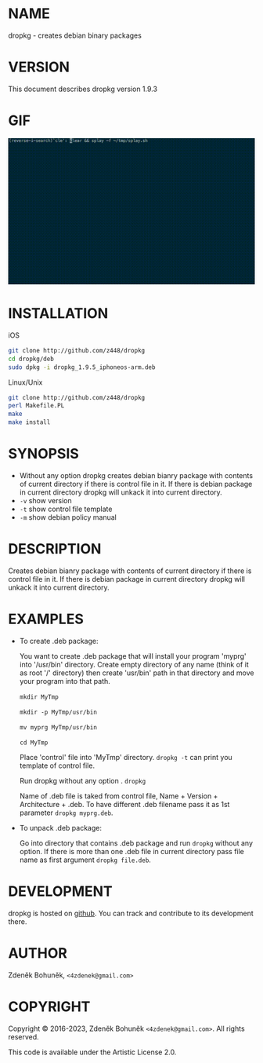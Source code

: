 # NAME

dropkg - creates debian binary packages

# VERSION

This document describes dropkg version 1.9.3

# GIF

![dropkg](https://raw.githubusercontent.com/z448/dropkg/master/dropkg.gif)

# INSTALLATION

iOS

```bash
git clone http://github.com/z448/dropkg
cd dropkg/deb
sudo dpkg -i dropkg_1.9.5_iphoneos-arm.deb
```

Linux/Unix

```bash
git clone http://github.com/z448/dropkg
perl Makefile.PL
make
make install
```

# SYNOPSIS

- Without any option dropkg creates debian bianry package with contents of current directory if there is control file in it. If there is debian package in current directory dropkg will unkack it into current directory.
- `-v` show version
- `-t` show control file template  
- `-m` show debian policy manual 

# DESCRIPTION

Creates debian bianry package with contents of current directory if there is control file in it. If there is debian package in current directory dropkg will unkack it into current directory.

# EXAMPLES

- To create .deb package:

    You want to create .deb package that will install your program 'myprg' into '/usr/bin' directory. Create empty directory of any name (think of it as root '/' directory) then create 'usr/bin' path in that directory and move your program into that path.

    `mkdir MyTmp`

    `mkdir -p MyTmp/usr/bin`

    `mv myprg MyTmp/usr/bin`

    `cd MyTmp`

    Place 'control' file into 'MyTmp' directory. `dropkg -t` can print you template of control file.

    Run dropkg without any option
.
    `dropkg`

    Name of .deb file is taked from control file, Name + Version + Architecture + .deb.
    To have different .deb filename pass it as 1st parameter `dropkg myprg.deb`. 

- To unpack .deb package:

    Go into directory that contains .deb package and run `dropkg` without any option. If there is more than one .deb file in current directory pass file name as first argument `dropkg file.deb`.

# DEVELOPMENT

dropkg is hosted on [github](https://github.com/z448/dropkg). You can track and contribute to its development there.

# AUTHOR

Zdeněk Bohuněk, `<4zdenek@gmail.com>`

# COPYRIGHT

Copyright © 2016-2023, Zdeněk Bohuněk `<4zdenek@gmail.com>`. All rights reserved.

This code is available under the Artistic License 2.0.
